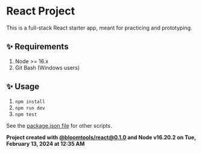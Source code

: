 # React Project

This is a full-stack React starter app, meant for practicing and prototyping.

## ✨ Requirements

1. Node >= 16.x
2. Git Bash (Windows users)

## ✨ Usage

1. `npm install`
2. `npm run dev`
3. `npm test`

See the [package.json file](./package.json) for other scripts.

**Project created with [@bloomtools/react@0.1.0](https://github.com/bloominstituteoftechnology/npm-tools-react) and Node v16.20.2 on Tue, February 13, 2024 at 12:35 AM**
